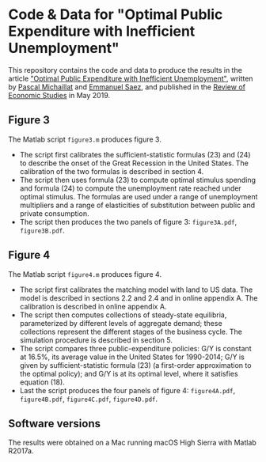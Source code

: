 # Code & Data for "Optimal Public Expenditure with Inefficient Unemployment"

This repository contains the code and data to produce the results in the article ["Optimal Public Expenditure with Inefficient Unemployment"](https://www.pascalmichaillat.org/6.html), written by [Pascal Michaillat](https://www.pascalmichaillat.org) and [Emmanuel Saez](https://eml.berkeley.edu/~saez/), and published in the [Review of Economic Studies](https://doi.org/10.1093/restud/rdy030) in May 2019. 

## Figure 3

The Matlab script `figure3.m` produces figure 3.

* The script first calibrates the sufficient-statistic formulas (23) and (24) to describe
the onset of the Great Recession in the United States. The calibration of the two formulas is described in section 4.
* The script then uses formula (23) to compute optimal stimulus spending and formula (24) to compute the unemployment rate reached under optimal stimulus. The formulas are used under a range of unemployment multipliers and a range of elasticities of substitution between public and private consumption.
* The script then produces the two panels of figure 3: `figure3A.pdf`, `figure3B.pdf`.

## Figure 4

The Matlab script `figure4.m` produces figure 4.

* The script first calibrates the matching model with land to US data. The model is
described in sections 2.2 and 2.4 and in online appendix A. The calibration is described in online appendix A.
* The script then computes collections of steady-state equilibria, parameterized by
different levels of aggregate demand; these collections represent the different stages of
the business cycle. The simulation procedure is described in section 5.
* The script compares three public-expenditure policies: G/Y is constant at 16.5%, its average value in the United States for 1990-2014; G/Y is given by sufficient-statistic formula (23) (a first-order approximation to the optimal policy); and G/Y is at its optimal level, where it satisfies equation (18).
* Last the script produces the four panels of figure 4: `figure4A.pdf`, `figure4B.pdf`, `figure4C.pdf`, `figure4D.pdf`.

## Software versions

The results were obtained on a Mac running macOS High Sierra with Matlab R2017a.
